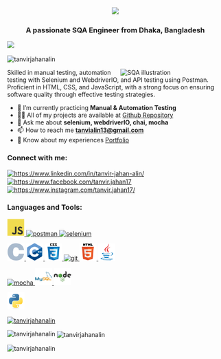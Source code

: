<h3 align="center"><img src="https://readme-typing-svg.demolab.com?font=Delius&weight=500&size=40&pause=1000&color=f68e5f&center=true&vCenter=true&width=700&lines=Hi+%F0%9F%91%8B%2C+I'm+Tanvir+Jahan+Alin;A+passionate+SQA+Engineer"><h3>

<h3 align="center">A passionate SQA Engineer from Dhaka, Bangladesh</h3>  
<img src="https://user-images.githubusercontent.com/74038190/212284100-561aa473-3905-4a80-b561-0d28506553ee.gif">
<p align="left"> <img src="https://komarev.com/ghpvc/?username=TanvirJahanAlin&label=Profile%20views&color=orange&style=flat" alt="tanvirjahanalin" /> </p>  

<!-- Image floats on the right of the 5 points -->
<p>
  <img align="right" width="240"
       src="https://user-images.githubusercontent.com/74038190/219925452-a3b0d96d-6b65-45ee-b68a-b2208011b26c.jpg"
       alt="SQA illustration">
</p>

Skilled in manual testing, automation testing with Selenium and WebdriverIO, and API testing using
Postman. Proficient in HTML, CSS, and JavaScript, with a strong focus on ensuring software quality
through effective testing strategies.

- 🌱 I’m currently practicing **Manual & Automation Testing**  
- 👨‍💻 All of my projects are available at [Github Repository](https://github.com/TanvirJahanAlin?tab=repositories)  
- 💬 Ask me about **selenium, webdriverIO, chai, mocha**  
- 📫 How to reach me **tanvialin13@gmail.com**  
- 📄 Know about my experiences [Portfolio](https://tanvirjahanalin.my.canva.site/)  


<h3 align="left">Connect with me:</h3>  
<p align="left">  
<a href="https://linkedin.com/in/tanvir-jahan-alin/" target="blank"><img align="center" src="https://raw.githubusercontent.com/rahuldkjain/github-profile-readme-generator/master/src/images/icons/Social/linked-in-alt.svg" alt="https://www.linkedin.com/in/tanvir-jahan-alin/" height="30" width="40" /></a>  
<a href="https://www.facebook.com/tanvir.jahan17" target="blank"><img align="center" src="https://raw.githubusercontent.com/rahuldkjain/github-profile-readme-generator/master/src/images/icons/Social/facebook.svg" alt="https://www.facebook.com/tanvir.jahan17" height="30" width="40" /></a>  
<a href="https://www.instagram.com/tanvir.jahan17/" target="blank"><img align="center" src="https://raw.githubusercontent.com/rahuldkjain/github-profile-readme-generator/master/src/images/icons/Social/instagram.svg" alt="https://www.instagram.com/tanvir.jahan17/" height="30" width="40" /></a>  
</p>  
  
<h3 align="left">Languages and Tools:</h3>  
<p align="left"> 
  <a href="https://developer.mozilla.org/en-US/docs/Web/JavaScript" target="_blank" rel="noreferrer"> <img src="https://raw.githubusercontent.com/devicons/devicon/master/icons/javascript/javascript-original.svg" alt="javascript" width="40" height="40"/> </a> 
  <a href="https://postman.com" target="_blank" rel="noreferrer"> <img src="https://www.vectorlogo.zone/logos/getpostman/getpostman-icon.svg" alt="postman" width="40" height="40"/> </a>
  <a href="https://www.selenium.dev" target="_blank" rel="noreferrer"> <img src="https://raw.githubusercontent.com/detain/svg-logos/780f25886640cef088af994181646db2f6b1a3f8/svg/selenium-logo.svg" alt="selenium" width="40" height="40"/> </a> 

  
  <a href="https://www.cprogramming.com/" target="_blank" rel="noreferrer"> <img src="https://raw.githubusercontent.com/devicons/devicon/master/icons/c/c-original.svg" alt="c" width="40" height="40"/> </a> 
  <a href="https://www.w3schools.com/cpp/" target="_blank" rel="noreferrer"> <img src="https://raw.githubusercontent.com/devicons/devicon/master/icons/cplusplus/cplusplus-original.svg" alt="cplusplus" width="40" height="40"/> </a> 
  <a href="https://www.w3schools.com/css/" target="_blank" rel="noreferrer"> <img src="https://raw.githubusercontent.com/devicons/devicon/master/icons/css3/css3-original-wordmark.svg" alt="css3" width="40" height="40"/> </a> 
  <a href="https://git-scm.com/" target="_blank" rel="noreferrer"> <img src="https://www.vectorlogo.zone/logos/git-scm/git-scm-icon.svg" alt="git" width="40" height="40"/> </a> 
  <a href="https://www.w3.org/html/" target="_blank" rel="noreferrer"> <img src="https://raw.githubusercontent.com/devicons/devicon/master/icons/html5/html5-original-wordmark.svg" alt="html5" width="40" height="40"/> </a> 
  <a href="https://www.java.com" target="_blank" rel="noreferrer"> <img src="https://raw.githubusercontent.com/devicons/devicon/master/icons/java/java-original.svg" alt="java" width="40" height="40"/> </a>
  
  <a href="https://mochajs.org" target="_blank" rel="noreferrer"> <img src="https://www.vectorlogo.zone/logos/mochajs/mochajs-icon.svg" alt="mocha" width="40" height="40"/> </a> 
  <a href="https://www.mysql.com/" target="_blank" rel="noreferrer"> <img src="https://raw.githubusercontent.com/devicons/devicon/master/icons/mysql/mysql-original-wordmark.svg" alt="mysql" width="40" height="40"/> </a> 
  <a href="https://nodejs.org" target="_blank" rel="noreferrer"> <img src="https://raw.githubusercontent.com/devicons/devicon/master/icons/nodejs/nodejs-original-wordmark.svg" alt="nodejs" width="40" height="40"/> </a> 
   
  <a href="https://www.python.org" target="_blank" rel="noreferrer"> <img src="https://raw.githubusercontent.com/devicons/devicon/master/icons/python/python-original.svg" alt="python" width="40" height="40"/> </a> 
  
</p>  


<p align="left"> <a href="https://github.com/ryo-ma/github-profile-trophy"><img src="https://github-profile-trophy.vercel.app/?username=TanvirJahanAlin&theme=onedark" alt="tanvirjahanalin" /></a> </p>  

<p><img align="left" src="https://github-readme-stats.vercel.app/api/top-langs?username=tanvirjahanalin&show_icons=true&locale=en&layout=compact&bg_color=00000000&text_color=d7f9ff&title_color=f68e5f" alt="tanvirjahanalin" /></p>  
  
<p>&nbsp;<img align="center" src="https://github-readme-stats.vercel.app/api?username=tanvirjahanalin&show_icons=true&locale=en&bg_color=00000000&text_color=d7f9ff&title_color=f68e5f" alt="tanvirjahanalin" /></p>  
  
<p><img align="center" src="https://github-readme-streak-stats.herokuapp.com?user=TanvirJahanAlin&theme=dark" alt="tanvirjahanalin" /></p>
